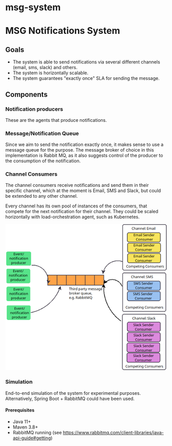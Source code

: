 # msg-system
# MSG Notifications System

## Goals
* The system is able to send notifications via several 
different channels (email, sms, slack) and others.
* The system is horizontally scalable.
* The system guarantees "exactly once" SLA for sending the message.

## Components

### Notification producers
These are the agents that produce notifications.

### Message/Notification Queue
Since we aim to send the notification exactly once, it makes sense
to use a message queue for the purpose.
The message broker of choice in this implementation is Rabbit MQ, as it also 
suggests control of the producer to the consumption of the notification.

### Channel Consumers
The channel consumers receive notifications and send them in their 
specific channel, which at the moment is Email, SMS and Slack, but could be 
extended to any other channel.

Every channel has its own pool of instances of the consumers, that compete 
for the next notification for their channel. They could be scaled horizontally
with load-orchestration agent, such as Kubernetes.

![System diagram](diagram/msg-system.png "System design")
### Simulation
End-to-end simulation of the system for experimental purposes.
Alternatively, Spring Boot + RabbitMQ could have been used.

#### Prerequisites
* Java 11+
* Maven 3.8+
* RabbitMQ running (see https://www.rabbitmq.com/client-libraries/java-api-guide#getting)